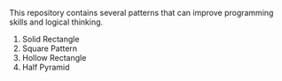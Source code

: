 This repository contains several patterns that can improve programming skills and logical thinking.

1. Solid Rectangle
2. Square Pattern
3. Hollow Rectangle
4. Half Pyramid
